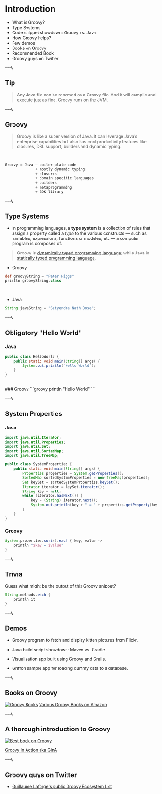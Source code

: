 # Introduction

* What is Groovy?
* Type Systems
* Code snippet showdown: Groovy vs. Java
* How Groovy helps?
* Few demos
* Books on Groovy
* Recommended Book
* Groovy guys on Twitter

---V

## Tip
> Any Java file can be renamed as a Groovy file. And it will compile and execute just as fine.
> Groovy runs on the JVM.

---V

## Groovy
> Groovy is like a super version of Java. It can leverage Java's enterprise capabilities but also has cool productivity features like closures, DSL support, builders and dynamic typing.

<br>

```groovy
Groovy = Java – boiler plate code
              + mostly dynamic typing
              + closures
              + domain specific languages
              + builders
              + metaprogramming
              + GDK library
```

---V

## Type Systems
* In programming languages, a **type system** is a collection of rules that assign a property called a _type_ to the various constructs — such as variables, expressions, functions or modules, etc — a computer program is composed of.

> Groovy is [dynamically typed programming language](http://en.wikipedia.org/wiki/Dynamic_programming_language); while Java is [statically typed programming language](http://en.wikipedia.org/wiki/Type_system#Static_type-checking).

* Groovy

```groovy
def groovyString = "Peter Higgs"
println groovyString.class
```

<br>

* Java

```java
String javaString = "Satyendra Nath Bose";
```

---V

## Obligatory "Hello World"

### Java
```java
public class HelloWorld {
	public static void main(String[] args) {
		System.out.println("Hello World");
	}
}
```
<br>
### Groovy
```groovy
println "Hello World"
```

---V
## System Properties
### Java

```java
import java.util.Iterator;
import java.util.Properties;
import java.util.Set;
import java.util.SortedMap;
import java.util.TreeMap;

public class SystemProperties {
    public static void main(String[] args) {
        Properties properties = System.getProperties();
        SortedMap sortedSystemProperties = new TreeMap(properties);
        Set keySet = sortedSystemProperties.keySet();
        Iterator iterator = keySet.iterator();
        String key = null;
        while (iterator.hasNext()) {
            key = (String) iterator.next();
            System.out.println(key + " = " + properties.getProperty(key));
        }
    }
}
```

### Groovy

```groovy
System.properties.sort().each { key, value ->
    println "$key = $value"
}
```

---V

## Trivia
Guess what might be the output of this Groovy snippet?

```groovy
String.methods.each {
    println it
}
```

---V

## Demos

* Groovy program to fetch and display kitten pictures from Flickr.

* Java build script showdown: Maven vs. Gradle.

* Visualization app built using Groovy and Grails.

* Griffon sample app for loading dummy data to a database.

---V

## Books on Groovy
[![Groovy Books](https://raw.github.com/P7h/P7h.github.io/master/Groovy/img/Groovy_Books.png)](http://www.amazon.com/s/ref=sr_il_ti_stripbooks?rh=n%3A283155%2Ck%3Agroovy+programming&lo=stripbooks)
[Various Groovy Books on Amazon](http://www.amazon.com/s/ref=sr_il_ti_stripbooks?rh=n%3A283155%2Ck%3Agroovy+programming&lo=stripbooks)

---V

## A thorough introduction to Groovy

[![Best book on Groovy](https://raw.github.com/P7h/P7h.github.io/master/Groovy/img/GinA.png)](http://www.manning.com/koenig)

[Groovy in Action aka GinA](http://www.manning.com/koenig)

---V

## Groovy guys on Twitter

* [Guillaume Laforge's public Groovy Ecosystem List](https://twitter.com/glaforge/groovy-ecosystem/members)